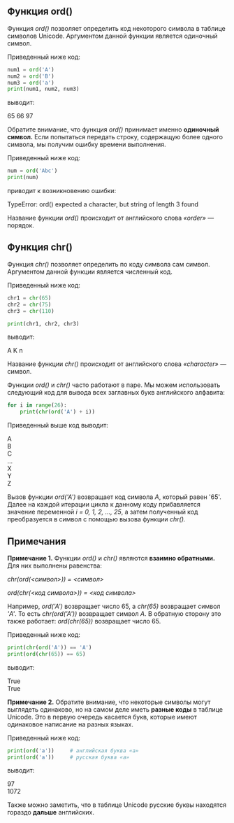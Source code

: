 ## Функция ord()

Функция _ord()_ позволяет определить код некоторого символа в таблице символов Unicode. Аргументом данной функции является одиночный символ.

Приведенный ниже код:

```python
num1 = ord('A')
num2 = ord('B')
num3 = ord('a')
print(num1, num2, num3)
```

выводит:

65 66 97

Обратите внимание, что функция _ord()_ принимает именно **одиночный символ.** Если попытаться передать строку, содержащую более одного символа, мы получим ошибку времени выполнения.

Приведенный ниже код:

```python
num = ord('Abc')
print(num)
```

приводит к возникновению ошибки:

TypeError: ord() expected a character, but string of length 3 found

Название функции _ord()_ происходит от английского слова _«order»_ — порядок.

## Функция chr()

Функция _chr()_ позволяет определить по коду символа сам символ. Аргументом данной функции является численный код.

Приведенный ниже код:

```python
chr1 = chr(65)
chr2 = chr(75)
chr3 = chr(110)

print(chr1, chr2, chr3)
```

выводит:

A K n

Название функции _chr()_ происходит от английского слова _«character»_ — символ.

Функции _ord()_ и _chr()_ часто работают в паре. Мы можем использовать следующий код для вывода всех заглавных букв английского алфавита:

```python
for i in range(26):
    print(chr(ord('A') + i))
```

Приведенный выше код выводит:

A  
 B  
 C  
 ...  
 X  
 Y  
 Z

Вызов функции _ord('A')_ возвращает код символа _A_, который равен
'65'. Далее на каждой итерации цикла к данному коду прибавляется значение переменной _i = 0, 1, 2, ..., 25_, а затем полученный код преобразуется в символ с помощью вызова функции _chr()._

## Примечания

**Примечание 1.** Функции _ord()_ и _chr()_ являются **взаимно обратными.** Для них выполнены равенства:

_chr(ord(<символ>)) = <символ>_

_ord(chr(<код символа>)) = <код символа>_

Например, _ord('A')_ возвращает число 65, а _chr(65)_ возвращает символ _'A'_. То есть _chr(ord('A'))_ возвращает символ _A_. В обратную сторону это также работает: _ord(chr(65))_ возвращает число 65.

Приведенный ниже код:

```python
print(chr(ord('A')) == 'A')
print(ord(chr(65)) == 65)
```

выводит:

True  
 True

**Примечание 2.** Обратите внимание, что некоторые символы могут выглядеть одинаково, но на самом деле иметь **разные коды** в таблице Unicode. Это в первую очередь касается букв, которые имеют одинаковое написание на разных языках.

Приведенный ниже код:

```python
print(ord('a'))     # английская буква «a»
print(ord('а'))     # русская буква «а»
```

выводит:

97  
 1072

Также можно заметить, что в таблице Unicode русские буквы находятся гораздо **дальше** английских.
